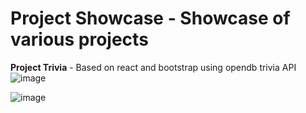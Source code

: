 # Project Showcase - Showcase of various projects

**Project Trivia** - Based on react and bootstrap using opendb trivia API
![image](https://github.com/bhavin6431/showcase/assets/4285693/766c7bd0-483b-4e8a-99f6-01617b5e4dca)

![image](https://github.com/bhavin6431/showcase/assets/4285693/b5985913-f76d-41da-84eb-cd368d7f0fbd)
